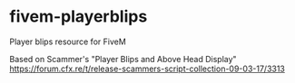 # fivem-playerblips
Player blips resource for FiveM

Based on Scammer's "Player Blips and Above Head Display" https://forum.cfx.re/t/release-scammers-script-collection-09-03-17/3313
